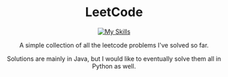 <div align="center">

  # LeetCode

  [![My Skills](https://skillicons.dev/icons?i=java,python)](https://skillicons.dev)

  A simple collection of all the leetcode problems I've solved so far.

  Solutions are mainly in Java, but I would like to eventually solve them all in Python as well.
  
</div>
